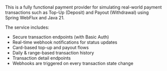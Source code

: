This is a fully functional payment provider for simulating real-world payment transactions such as Top-Up (Deposit) and Payout (Withdrawal) using Spring WebFlux and Java 21.

The service includes:
- Secure transaction endpoints (with Basic Auth)
- Real-time webhook notifications for status updates
- Card-based top-up and payout flows
- Daily & range-based transaction history
- Transaction detail endpoints
- Webhooks are triggered on every transaction state change
